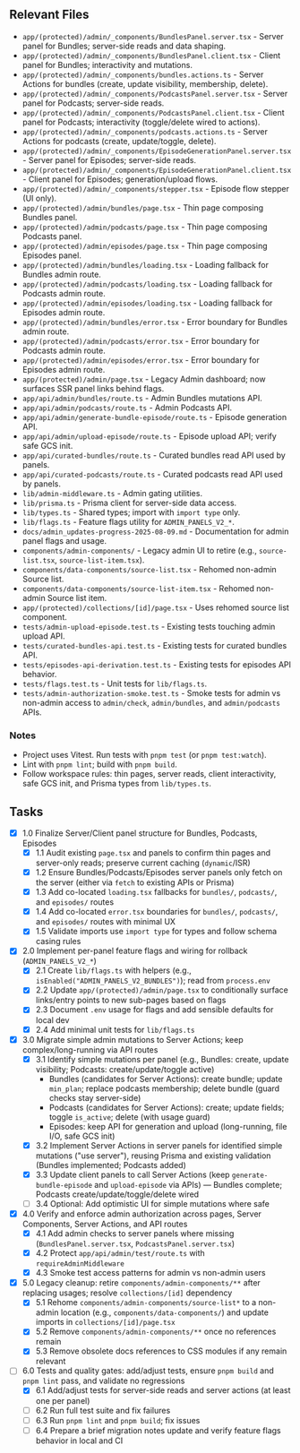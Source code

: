 ## Relevant Files

- `app/(protected)/admin/_components/BundlesPanel.server.tsx` - Server panel for Bundles; server-side reads and data shaping.
- `app/(protected)/admin/_components/BundlesPanel.client.tsx` - Client panel for Bundles; interactivity and mutations.
- `app/(protected)/admin/_components/bundles.actions.ts` - Server Actions for bundles (create, update visibility, membership, delete).
- `app/(protected)/admin/_components/PodcastsPanel.server.tsx` - Server panel for Podcasts; server-side reads.
- `app/(protected)/admin/_components/PodcastsPanel.client.tsx` - Client panel for Podcasts; interactivity (toggle/delete wired to actions).
- `app/(protected)/admin/_components/podcasts.actions.ts` - Server Actions for podcasts (create, update/toggle, delete).
- `app/(protected)/admin/_components/EpisodeGenerationPanel.server.tsx` - Server panel for Episodes; server-side reads.
- `app/(protected)/admin/_components/EpisodeGenerationPanel.client.tsx` - Client panel for Episodes; generation/upload flows.
- `app/(protected)/admin/_components/stepper.tsx` - Episode flow stepper (UI only).
- `app/(protected)/admin/bundles/page.tsx` - Thin page composing Bundles panel.
- `app/(protected)/admin/podcasts/page.tsx` - Thin page composing Podcasts panel.
- `app/(protected)/admin/episodes/page.tsx` - Thin page composing Episodes panel.
- `app/(protected)/admin/bundles/loading.tsx` - Loading fallback for Bundles admin route.
- `app/(protected)/admin/podcasts/loading.tsx` - Loading fallback for Podcasts admin route.
- `app/(protected)/admin/episodes/loading.tsx` - Loading fallback for Episodes admin route.
- `app/(protected)/admin/bundles/error.tsx` - Error boundary for Bundles admin route.
- `app/(protected)/admin/podcasts/error.tsx` - Error boundary for Podcasts admin route.
- `app/(protected)/admin/episodes/error.tsx` - Error boundary for Episodes admin route.
- `app/(protected)/admin/page.tsx` - Legacy Admin dashboard; now surfaces SSR panel links behind flags.
- `app/api/admin/bundles/route.ts` - Admin Bundles mutations API.
- `app/api/admin/podcasts/route.ts` - Admin Podcasts API.
- `app/api/admin/generate-bundle-episode/route.ts` - Episode generation API.
- `app/api/admin/upload-episode/route.ts` - Episode upload API; verify safe GCS init.
- `app/api/curated-bundles/route.ts` - Curated bundles read API used by panels.
- `app/api/curated-podcasts/route.ts` - Curated podcasts read API used by panels.
- `lib/admin-middleware.ts` - Admin gating utilities.
- `lib/prisma.ts` - Prisma client for server-side data access.
- `lib/types.ts` - Shared types; import with `import type` only.
- `lib/flags.ts` - Feature flags utility for `ADMIN_PANELS_V2_*`.
- `docs/admin_updates-progress-2025-08-09.md` - Documentation for admin panel flags and usage.
- `components/admin-components/` - Legacy admin UI to retire (e.g., `source-list.tsx`, `source-list-item.tsx`).
- `components/data-components/source-list.tsx` - Rehomed non-admin Source list.
- `components/data-components/source-list-item.tsx` - Rehomed non-admin Source list item.
- `app/(protected)/collections/[id]/page.tsx` - Uses rehomed source list component.
- `tests/admin-upload-episode.test.ts` - Existing tests touching admin upload API.
- `tests/curated-bundles-api.test.ts` - Existing tests for curated bundles API.
- `tests/episodes-api-derivation.test.ts` - Existing tests for episodes API behavior.
- `tests/flags.test.ts` - Unit tests for `lib/flags.ts`.
- `tests/admin-authorization-smoke.test.ts` - Smoke tests for admin vs non-admin access to `admin/check`, `admin/bundles`, and `admin/podcasts` APIs.

### Notes

- Project uses Vitest. Run tests with `pnpm test` (or `pnpm test:watch`).
- Lint with `pnpm lint`; build with `pnpm build`.
- Follow workspace rules: thin pages, server reads, client interactivity, safe GCS init, and Prisma types from `lib/types.ts`.

## Tasks

- [x] 1.0 Finalize Server/Client panel structure for Bundles, Podcasts, Episodes
  - [x] 1.1 Audit existing `page.tsx` and panels to confirm thin pages and server-only reads; preserve current caching (`dynamic`/ISR)
  - [x] 1.2 Ensure Bundles/Podcasts/Episodes server panels only fetch on the server (either via `fetch` to existing APIs or Prisma)
  - [x] 1.3 Add co-located `loading.tsx` fallbacks for `bundles/`, `podcasts/`, and `episodes/` routes
  - [x] 1.4 Add co-located `error.tsx` boundaries for `bundles/`, `podcasts/`, and `episodes/` routes with minimal UX
  - [x] 1.5 Validate imports use `import type` for types and follow schema casing rules

- [x] 2.0 Implement per-panel feature flags and wiring for rollback (`ADMIN_PANELS_V2_*`)
  - [x] 2.1 Create `lib/flags.ts` with helpers (e.g., `isEnabled("ADMIN_PANELS_V2_BUNDLES")`); read from `process.env`
  - [x] 2.2 Update `app/(protected)/admin/page.tsx` to conditionally surface links/entry points to new sub-pages based on flags
  - [x] 2.3 Document `.env` usage for flags and add sensible defaults for local dev
  - [x] 2.4 Add minimal unit tests for `lib/flags.ts`

- [x] 3.0 Migrate simple admin mutations to Server Actions; keep complex/long-running via API routes
  - [x] 3.1 Identify simple mutations per panel (e.g., Bundles: create, update visibility; Podcasts: create/update/toggle active)
    - Bundles (candidates for Server Actions): create bundle; update `min_plan`; replace podcasts membership; delete bundle (guard checks stay server-side)
    - Podcasts (candidates for Server Actions): create; update fields; toggle `is_active`; delete (with usage guard)
    - Episodes: keep API for generation and upload (long-running, file I/O, safe GCS init)
  - [x] 3.2 Implement Server Actions in server panels for identified simple mutations ("use server"), reusing Prisma and existing validation (Bundles implemented; Podcasts added)
  - [x] 3.3 Update client panels to call Server Actions (keep `generate-bundle-episode` and `upload-episode` via APIs) — Bundles complete; Podcasts create/update/toggle/delete wired
  - [ ] 3.4 Optional: Add optimistic UI for simple mutations where safe

- [x] 4.0 Verify and enforce admin authorization across pages, Server Components, Server Actions, and API routes
  - [x] 4.1 Add admin checks to server panels where missing (`BundlesPanel.server.tsx`, `PodcastsPanel.server.tsx`)
  - [x] 4.2 Protect `app/api/admin/test/route.ts` with `requireAdminMiddleware`
  - [x] 4.3 Smoke test access patterns for admin vs non-admin users

- [x] 5.0 Legacy cleanup: retire `components/admin-components/**` after replacing usages; resolve `collections/[id]` dependency
  - [x] 5.1 Rehome `components/admin-components/source-list*` to a non-admin location (e.g., `components/data-components/`) and update imports in `collections/[id]/page.tsx`
  - [x] 5.2 Remove `components/admin-components/**` once no references remain
  - [x] 5.3 Remove obsolete docs references to CSS modules if any remain relevant

- [ ] 6.0 Tests and quality gates: add/adjust tests, ensure `pnpm build` and `pnpm lint` pass, and validate no regressions
  - [x] 6.1 Add/adjust tests for server-side reads and server actions (at least one per panel)
  - [ ] 6.2 Run full test suite and fix failures
  - [ ] 6.3 Run `pnpm lint` and `pnpm build`; fix issues
  - [ ] 6.4 Prepare a brief migration notes update and verify feature flags behavior in local and CI
